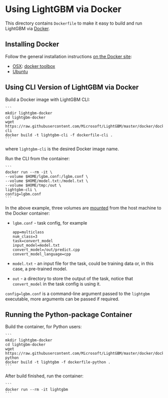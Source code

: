 # Using LightGBM via Docker

This directory contains `Dockerfile` to make it easy to build and run LightGBM via [Docker](http://www.docker.com/).

## Installing Docker

Follow the general installation instructions
[on the Docker site](https://docs.docker.com/installation/):

* [OSX](https://docs.docker.com/installation/mac/): [docker toolbox](https://www.docker.com/toolbox)
* [Ubuntu](https://docs.docker.com/installation/ubuntulinux/)

## Using CLI Version of LightGBM via Docker

Build a Docker image with LightGBM CLI:

    ```
    mkdir lightgbm-docker
    cd lightgbm-docker
    wget https://raw.githubusercontent.com/Microsoft/LightGBM/master/docker/dockerfile-cli
    docker build -t lightgbm-cli -f dockerfile-cli .
    ```

where `lightgbm-cli` is the desired Docker image name.

Run the CLI from the container:

    ```
    docker run --rm -it \
    --volume $HOME/lgbm.conf:/lgbm.conf \
    --volume $HOME/model.txt:/model.txt \
    --volume $HOME/tmp:/out \
    lightgbm-cli \
    config=lgbm.conf
    ```

In the above example, three volumes are [mounted](https://docs.docker.com/engine/reference/commandline/run/#mount-volume--v-read-only)
from the host machine to the Docker container:

* `lgbm.conf` - task config, for example

    ```
    app=multiclass
    num_class=3
    task=convert_model
    input_model=model.txt
    convert_model=/out/predict.cpp
    convert_model_language=cpp
    ```

* `model.txt` - an input file for the task, could be training data or, in this case, a pre-trained model.
* `out` - a directory to store the output of the task, notice that `convert_model` in the task config is using it.

`config=lgbm.conf` is a command-line argument passed to the `lightgbm` executable, more arguments can
be passed if required.

## Running the Python-package Сontainer

Build the container, for Python users:

    ```
    mkdir lightgbm-docker
    cd lightgbm-docker
    wget https://raw.githubusercontent.com/Microsoft/LightGBM/master/docker/dockerfile-python
    docker build -t lightgbm -f dockerfile-python .
    ```

After build finished, run the container:

    ```
    docker run --rm -it lightgbm
    ```
